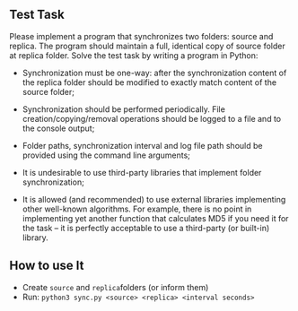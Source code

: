 ## Test Task

Please implement a program that synchronizes two folders: source and replica. The program should maintain a full, identical copy of source folder at replica folder. Solve the test task by writing a program in Python:

- Synchronization must be one-way: after the synchronization content of the replica folder should be modified to exactly match content of the source folder;

- Synchronization should be performed periodically. File creation/copying/removal operations should be logged to a file and to the console output;

- Folder paths, synchronization interval and log file path should be provided using the command line arguments;

- It is undesirable to use third-party libraries that implement folder synchronization;

- It is allowed (and recommended) to use external libraries implementing other well-known algorithms. For example, there is no point in implementing yet another function that calculates MD5 if you need it for the task – it is perfectly acceptable to use a third-party (or built-in) library.

## How to use It

- Create `source` and `replica`folders (or inform them)
- Run: `python3 sync.py <source> <replica> <interval seconds> `
